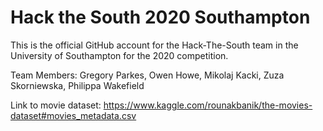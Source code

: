 # Hack the South 2020 Southampton

This is the official GitHub account for the Hack-The-South team in the University of Southampton for the 2020 competition.

Team Members: Gregory Parkes, Owen Howe, Mikolaj Kacki, Zuza Skorniewska, Philippa Wakefield


Link to movie dataset: https://www.kaggle.com/rounakbanik/the-movies-dataset#movies_metadata.csv
